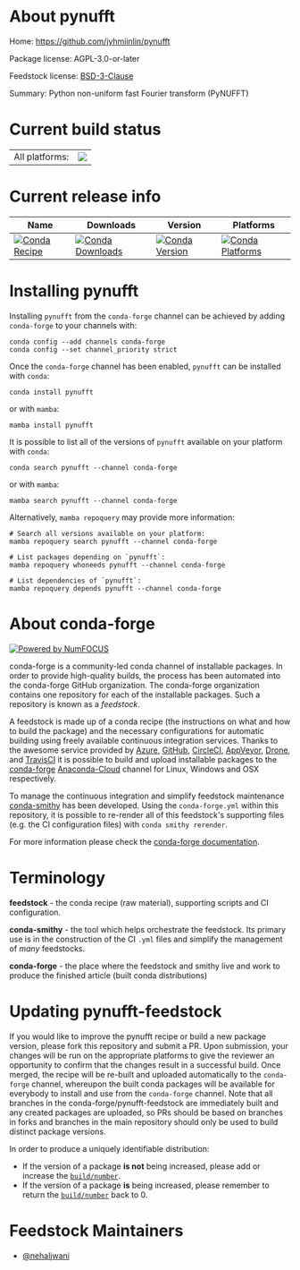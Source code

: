 About pynufft
=============

Home: https://github.com/jyhmiinlin/pynufft

Package license: AGPL-3.0-or-later

Feedstock license: [BSD-3-Clause](https://github.com/conda-forge/pynufft-feedstock/blob/main/LICENSE.txt)

Summary: Python non-uniform fast Fourier transform (PyNUFFT)

Current build status
====================


<table><tr><td>All platforms:</td>
    <td>
      <a href="https://dev.azure.com/conda-forge/feedstock-builds/_build/latest?definitionId=14079&branchName=main">
        <img src="https://dev.azure.com/conda-forge/feedstock-builds/_apis/build/status/pynufft-feedstock?branchName=main">
      </a>
    </td>
  </tr>
</table>

Current release info
====================

| Name | Downloads | Version | Platforms |
| --- | --- | --- | --- |
| [![Conda Recipe](https://img.shields.io/badge/recipe-pynufft-green.svg)](https://anaconda.org/conda-forge/pynufft) | [![Conda Downloads](https://img.shields.io/conda/dn/conda-forge/pynufft.svg)](https://anaconda.org/conda-forge/pynufft) | [![Conda Version](https://img.shields.io/conda/vn/conda-forge/pynufft.svg)](https://anaconda.org/conda-forge/pynufft) | [![Conda Platforms](https://img.shields.io/conda/pn/conda-forge/pynufft.svg)](https://anaconda.org/conda-forge/pynufft) |

Installing pynufft
==================

Installing `pynufft` from the `conda-forge` channel can be achieved by adding `conda-forge` to your channels with:

```
conda config --add channels conda-forge
conda config --set channel_priority strict
```

Once the `conda-forge` channel has been enabled, `pynufft` can be installed with `conda`:

```
conda install pynufft
```

or with `mamba`:

```
mamba install pynufft
```

It is possible to list all of the versions of `pynufft` available on your platform with `conda`:

```
conda search pynufft --channel conda-forge
```

or with `mamba`:

```
mamba search pynufft --channel conda-forge
```

Alternatively, `mamba repoquery` may provide more information:

```
# Search all versions available on your platform:
mamba repoquery search pynufft --channel conda-forge

# List packages depending on `pynufft`:
mamba repoquery whoneeds pynufft --channel conda-forge

# List dependencies of `pynufft`:
mamba repoquery depends pynufft --channel conda-forge
```


About conda-forge
=================

[![Powered by
NumFOCUS](https://img.shields.io/badge/powered%20by-NumFOCUS-orange.svg?style=flat&colorA=E1523D&colorB=007D8A)](https://numfocus.org)

conda-forge is a community-led conda channel of installable packages.
In order to provide high-quality builds, the process has been automated into the
conda-forge GitHub organization. The conda-forge organization contains one repository
for each of the installable packages. Such a repository is known as a *feedstock*.

A feedstock is made up of a conda recipe (the instructions on what and how to build
the package) and the necessary configurations for automatic building using freely
available continuous integration services. Thanks to the awesome service provided by
[Azure](https://azure.microsoft.com/en-us/services/devops/), [GitHub](https://github.com/),
[CircleCI](https://circleci.com/), [AppVeyor](https://www.appveyor.com/),
[Drone](https://cloud.drone.io/welcome), and [TravisCI](https://travis-ci.com/)
it is possible to build and upload installable packages to the
[conda-forge](https://anaconda.org/conda-forge) [Anaconda-Cloud](https://anaconda.org/)
channel for Linux, Windows and OSX respectively.

To manage the continuous integration and simplify feedstock maintenance
[conda-smithy](https://github.com/conda-forge/conda-smithy) has been developed.
Using the ``conda-forge.yml`` within this repository, it is possible to re-render all of
this feedstock's supporting files (e.g. the CI configuration files) with ``conda smithy rerender``.

For more information please check the [conda-forge documentation](https://conda-forge.org/docs/).

Terminology
===========

**feedstock** - the conda recipe (raw material), supporting scripts and CI configuration.

**conda-smithy** - the tool which helps orchestrate the feedstock.
                   Its primary use is in the construction of the CI ``.yml`` files
                   and simplify the management of *many* feedstocks.

**conda-forge** - the place where the feedstock and smithy live and work to
                  produce the finished article (built conda distributions)


Updating pynufft-feedstock
==========================

If you would like to improve the pynufft recipe or build a new
package version, please fork this repository and submit a PR. Upon submission,
your changes will be run on the appropriate platforms to give the reviewer an
opportunity to confirm that the changes result in a successful build. Once
merged, the recipe will be re-built and uploaded automatically to the
`conda-forge` channel, whereupon the built conda packages will be available for
everybody to install and use from the `conda-forge` channel.
Note that all branches in the conda-forge/pynufft-feedstock are
immediately built and any created packages are uploaded, so PRs should be based
on branches in forks and branches in the main repository should only be used to
build distinct package versions.

In order to produce a uniquely identifiable distribution:
 * If the version of a package **is not** being increased, please add or increase
   the [``build/number``](https://docs.conda.io/projects/conda-build/en/latest/resources/define-metadata.html#build-number-and-string).
 * If the version of a package **is** being increased, please remember to return
   the [``build/number``](https://docs.conda.io/projects/conda-build/en/latest/resources/define-metadata.html#build-number-and-string)
   back to 0.

Feedstock Maintainers
=====================

* [@nehaljwani](https://github.com/nehaljwani/)

